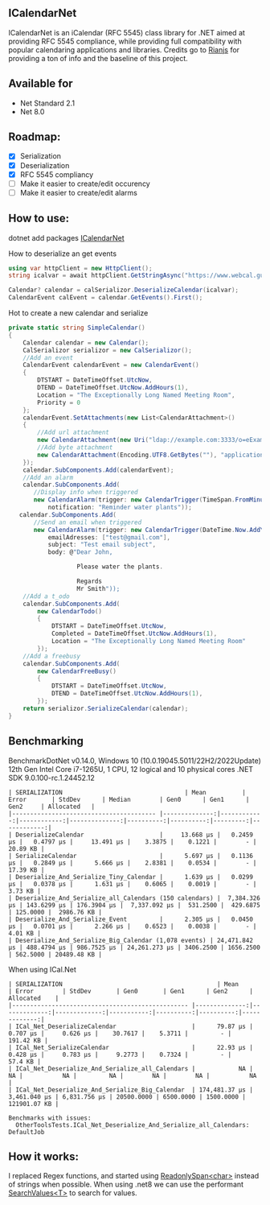 


## ICalendarNet
ICalendarNet is an iCalendar (RFC 5545) class library for .NET aimed at providing RFC 5545 compliance, while providing full compatibility with popular calendaring applications and libraries.
Credits go to [Rianjs](https://github.com/rianjs/ical.net) for providing a ton of info and the baseline of this project.


## Available for
* Net Standard 2.1
* Net 8.0

## Roadmap:

 - [x] Serialization
 - [x] Deserialization
 - [x] RFC 5545 compliancy
 - [ ] Make it easier to create/edit occurency
 - [ ] Make it easier to create/edit alarms

## How to use:

dotnet add packages [ICalendarNet](https://www.nuget.org/packages/ICalendarNet)

How to deserialize an get events
```csharp
using var httpClient = new HttpClient();
string icalvar = await httpClient.GetStringAsync("https://www.webcal.guru/en-US/download_calendar?calendar_instance_id=10");

Calendar? calendar = calSerializor.DeserializeCalendar(icalvar);
CalendarEvent calEvent = calendar.GetEvents().First();
```

Hot to create a new calendar and serialize
```csharp
private static string SimpleCalendar()
{
    Calendar calendar = new Calendar();
    CalSerializor serializor = new CalSerializor();
    //Add an event
    CalendarEvent calendarEvent = new CalendarEvent()
    {
        DTSTART = DateTimeOffset.UtcNow,
        DTEND = DateTimeOffset.UtcNow.AddHours(1),
        Location = "The Exceptionally Long Named Meeting Room",
        Priority = 0
    };
    calendarEvent.SetAttachments(new List<CalendarAttachment>()
    {
        //Add url attachment
        new CalendarAttachment(new Uri("ldap://example.com:3333/o=eExample Industries,c=3DUS??(cn=3DBJohn Smith)"), ""),
        //Add byte attachment
        new CalendarAttachment(Encoding.UTF8.GetBytes(""), "application/msword")
    });
    calendar.SubComponents.Add(calendarEvent);
    //Add an alarm
    calendar.SubComponents.Add(
       //Display info when triggered
       new CalendarAlarm(trigger: new CalendarTrigger(TimeSpan.FromMinutes(-108)),
           notification: "Reminder water plants"));
   calendar.SubComponents.Add(
       //Send an email when triggered
       new CalendarAlarm(trigger: new CalendarTrigger(DateTime.Now.AddYears(1)),
           emailAdresses: ["test@gmail.com"],
           subject: "Test email subject",
           body: @"Dear John,

				   Please water the plants.

				   Regards
				   Mr Smith"));
    //Add a t_odo
    calendar.SubComponents.Add(
        new CalendarTodo()
        {
            DTSTART = DateTimeOffset.UtcNow,
            Completed = DateTimeOffset.UtcNow.AddHours(1),
            Location = "The Exceptionally Long Named Meeting Room"
        });
    //Add a freebusy
    calendar.SubComponents.Add(
        new CalendarFreeBusy()
        {
            DTSTART = DateTimeOffset.UtcNow,
            DTEND = DateTimeOffset.UtcNow.AddHours(1),
        });
    return serializor.SerializeCalendar(calendar);
}
```

## Benchmarking

BenchmarkDotNet v0.14.0, Windows 10 (10.0.19045.5011/22H2/2022Update)
12th Gen Intel Core i7-1265U, 1 CPU, 12 logical and 10 physical cores
.NET SDK 9.0.100-rc.1.24452.12

```
| SERIALIZATION                                  | Mean          | Error       | StdDev      | Median        | Gen0      | Gen1      | Gen2     | Allocated   |
|---------------------------------------- |--------------:|------------:|------------:|--------------:|----------:|----------:|---------:|------------:|
| DeserializeCalendar                     |     13.668 μs |   0.2459 μs |   0.4797 μs |     13.491 μs |    3.3875 |    0.1221 |        - |    20.89 KB |
| SerializeCalendar                       |      5.697 μs |   0.1136 μs |   0.2849 μs |      5.666 μs |    2.8381 |    0.0534 |        - |    17.39 KB |
| Deserialize_And_Serialize_Tiny_Calendar |      1.639 μs |   0.0299 μs |   0.0378 μs |      1.631 μs |    0.6065 |    0.0019 |        - |     3.73 KB |
| Deserialize_And_Serialize_all_Calendars (150 calendars) |  7,384.326 μs | 143.6299 μs | 176.3904 μs |  7,337.092 μs |  531.2500 |  429.6875 | 125.0000 |  2986.76 KB |
| Deserialize_And_Serialize_Event         |      2.305 μs |   0.0450 μs |   0.0701 μs |      2.266 μs |    0.6523 |    0.0038 |        - |     4.01 KB |
| Deserialize_And_Serialize_Big_Calendar (1,078 events) | 24,471.842 μs | 488.4794 μs | 986.7525 μs | 24,261.273 μs | 3406.2500 | 1656.2500 | 562.5000 | 20489.48 KB |

```
When using ICal.Net
```
| SERIALIZATION                                           | Mean          | Error        | StdDev       | Gen0       | Gen1      | Gen2      | Allocated    |
|------------------------------------------------- |--------------:|-------------:|-------------:|-----------:|----------:|----------:|-------------:|
| ICal_Net_DeserializeCalendar                     |      79.87 μs |     0.707 μs |     0.626 μs |    30.7617 |    5.3711 |         - |    191.42 KB |
| ICal_Net_SerializeCalendar                       |      22.93 μs |     0.428 μs |     0.783 μs |     9.2773 |    0.7324 |         - |      57.4 KB |
| ICal_Net_Deserialize_And_Serialize_all_Calendars |            NA |           NA |           NA |         NA |        NA |        NA |           NA |
| ICal_Net_Deserialize_And_Serialize_Big_Calendar  | 174,481.37 μs | 3,461.040 μs | 6,831.756 μs | 20500.0000 | 6500.0000 | 1500.0000 | 121901.07 KB |

Benchmarks with issues:
  OtherToolsTests.ICal_Net_Deserialize_And_Serialize_all_Calendars: DefaultJob
```
## How it works:

I replaced Regex functions, and started using [ReadonlySpan\<char>](https://learn.microsoft.com/en-us/dotnet/api/system.readonlyspan-1?view=net-8.0) instead of strings when possible.
When using .net8 we can use the performant [SearchValues\<T>](https://learn.microsoft.com/en-us/dotnet/api/system.buffers.searchvalues-1?view=net-8.0) to search for values.